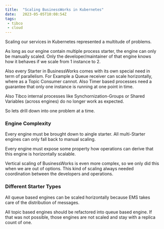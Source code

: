 ```yaml
---
title:  "Scaling BusinessWorks in Kubernetes"
date:   2023-05-05T10:08:54Z
tags:
 - tibco
 - cloud
---
```

Scaling our services in Kubernetes represented a multitude of problems.

As long as our engine contain multiple process starter, the engine can only be manually scaled. Only the developer/maintainer of that engine knows how it behaves if we scale from 1 instance to 2.

Also every Starter in BusinessWorks comes with its own special need in term of parallelism. For Example a Queue receiver can scale horizontally, where as a Topic Consumer cannot.
Also Timer based processes need a guarantee that only one instance is running at one point in time.

Also Tibco internal processes like Synchornization-Groups or Shared Variables (across engines) do no longer work as expected.

So lets drill down into one problem at a time.

### Engine Complexity

Every engine must be brought down to aingle starter. All multi-Starter engines can only fall back to manual scaling.

Every engine must expose some property how operations can derive that this engine is horizontally scalable.

Vertical scaling of BusinessWorks is even more complex, so we only did this when we are out of options. This kind of scaling always needed coordination between the developers and operations.

### Different Starter Types

All queue based engines can be scaled horizontally because EMS takes care of the distribution of messages.

All topic based engines should be refactored into queue based engine. If that was not possible, those engines are not scaled and stay with a replica count of one.